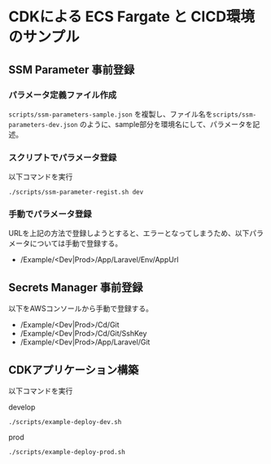 # CDKによる ECS Fargate と CICD環境のサンプル

## SSM Parameter 事前登録
### パラメータ定義ファイル作成
`scripts/ssm-parameters-sample.json` を複製し、ファイル名を`scripts/ssm-parameters-dev.json` のように、sample部分を環境名にして、パラメータを記述。

### スクリプトでパラメータ登録
以下コマンドを実行
```
./scripts/ssm-parameter-regist.sh dev
```

### 手動でパラメータ登録
URLを上記の方法で登録しようとすると、エラーとなってしまうため、以下パラメータについては手動で登録する。
* /Example/<Dev|Prod>/App/Laravel/Env/AppUrl

## Secrets Manager 事前登録
以下をAWSコンソールから手動で登録する。
* /Example/<Dev|Prod>/Cd/Git
* /Example/<Dev|Prod>/Cd/Git/SshKey
* /Example/<Dev|Prod>/App/Laravel/Git

## CDKアプリケーション構築
以下コマンドを実行

develop
```
./scripts/example-deploy-dev.sh
```

prod
```
./scripts/example-deploy-prod.sh
```
